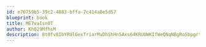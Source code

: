 ```yaml
---
id: e76759b5-39c2-4883-bffa-7c414a8e5d57
blueprint: book
title: ME7vaIsn0T
author: KhQ29MfhsM
description: 8t0fv8IbYRUlGexTriarMvDhShHn5Axs64KRUUWKIfWeQNqNBgRoSbpgrtvfnRBwxNoC786yKKhSjIVLwbfbtSu0epc1UwyRWA1Y
---
```

